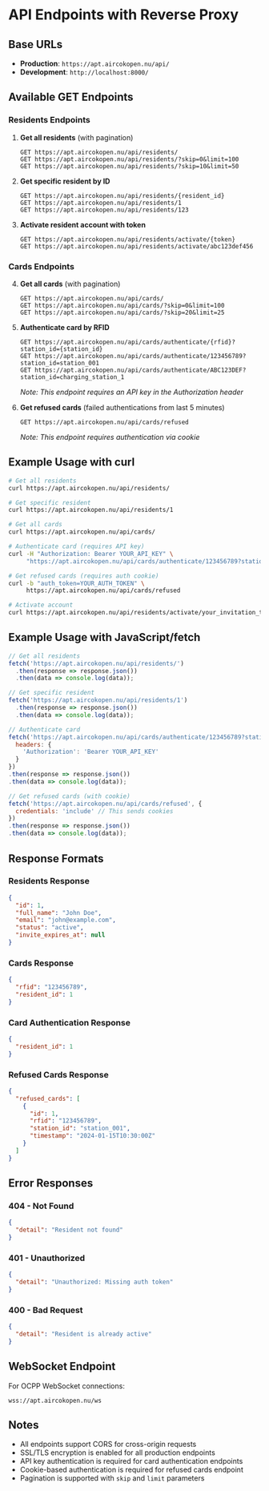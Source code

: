 # API Endpoints with Reverse Proxy

## Base URLs
- **Production**: `https://apt.aircokopen.nu/api/`
- **Development**: `http://localhost:8000/`

## Available GET Endpoints

### Residents Endpoints

1. **Get all residents** (with pagination)
   ```
   GET https://apt.aircokopen.nu/api/residents/
   GET https://apt.aircokopen.nu/api/residents/?skip=0&limit=100
   GET https://apt.aircokopen.nu/api/residents/?skip=10&limit=50
   ```

2. **Get specific resident by ID**
   ```
   GET https://apt.aircokopen.nu/api/residents/{resident_id}
   GET https://apt.aircokopen.nu/api/residents/1
   GET https://apt.aircokopen.nu/api/residents/123
   ```

3. **Activate resident account with token**
   ```
   GET https://apt.aircokopen.nu/api/residents/activate/{token}
   GET https://apt.aircokopen.nu/api/residents/activate/abc123def456
   ```

### Cards Endpoints

4. **Get all cards** (with pagination)
   ```
   GET https://apt.aircokopen.nu/api/cards/
   GET https://apt.aircokopen.nu/api/cards/?skip=0&limit=100
   GET https://apt.aircokopen.nu/api/cards/?skip=20&limit=25
   ```

5. **Authenticate card by RFID**
   ```
   GET https://apt.aircokopen.nu/api/cards/authenticate/{rfid}?station_id={station_id}
   GET https://apt.aircokopen.nu/api/cards/authenticate/123456789?station_id=station_001
   GET https://apt.aircokopen.nu/api/cards/authenticate/ABC123DEF?station_id=charging_station_1
   ```
   *Note: This endpoint requires an API key in the Authorization header*

6. **Get refused cards** (failed authentications from last 5 minutes)
   ```
   GET https://apt.aircokopen.nu/api/cards/refused
   ```
   *Note: This endpoint requires authentication via cookie*

## Example Usage with curl

```bash
# Get all residents
curl https://apt.aircokopen.nu/api/residents/

# Get specific resident
curl https://apt.aircokopen.nu/api/residents/1

# Get all cards
curl https://apt.aircokopen.nu/api/cards/

# Authenticate card (requires API key)
curl -H "Authorization: Bearer YOUR_API_KEY" \
     "https://apt.aircokopen.nu/api/cards/authenticate/123456789?station_id=station_001"

# Get refused cards (requires auth cookie)
curl -b "auth_token=YOUR_AUTH_TOKEN" \
     https://apt.aircokopen.nu/api/cards/refused

# Activate account
curl https://apt.aircokopen.nu/api/residents/activate/your_invitation_token
```

## Example Usage with JavaScript/fetch

```javascript
// Get all residents
fetch('https://apt.aircokopen.nu/api/residents/')
  .then(response => response.json())
  .then(data => console.log(data));

// Get specific resident
fetch('https://apt.aircokopen.nu/api/residents/1')
  .then(response => response.json())
  .then(data => console.log(data));

// Authenticate card
fetch('https://apt.aircokopen.nu/api/cards/authenticate/123456789?station_id=station_001', {
  headers: {
    'Authorization': 'Bearer YOUR_API_KEY'
  }
})
.then(response => response.json())
.then(data => console.log(data));

// Get refused cards (with cookie)
fetch('https://apt.aircokopen.nu/api/cards/refused', {
  credentials: 'include' // This sends cookies
})
.then(response => response.json())
.then(data => console.log(data));
```

## Response Formats

### Residents Response
```json
{
  "id": 1,
  "full_name": "John Doe",
  "email": "john@example.com",
  "status": "active",
  "invite_expires_at": null
}
```

### Cards Response
```json
{
  "rfid": "123456789",
  "resident_id": 1
}
```

### Card Authentication Response
```json
{
  "resident_id": 1
}
```

### Refused Cards Response
```json
{
  "refused_cards": [
    {
      "id": 1,
      "rfid": "123456789",
      "station_id": "station_001",
      "timestamp": "2024-01-15T10:30:00Z"
    }
  ]
}
```

## Error Responses

### 404 - Not Found
```json
{
  "detail": "Resident not found"
}
```

### 401 - Unauthorized
```json
{
  "detail": "Unauthorized: Missing auth token"
}
```

### 400 - Bad Request
```json
{
  "detail": "Resident is already active"
}
```

## WebSocket Endpoint

For OCPP WebSocket connections:
```
wss://apt.aircokopen.nu/ws
```

## Notes

- All endpoints support CORS for cross-origin requests
- SSL/TLS encryption is enabled for all production endpoints
- API key authentication is required for card authentication endpoints
- Cookie-based authentication is required for refused cards endpoint
- Pagination is supported with `skip` and `limit` parameters 